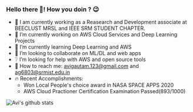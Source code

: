 ### Hello there 👋! How you doin ? :wink:
- :pushpin: I am currently working as a  Reasearch and Development associate at BEECLUST MRSL and IEEE SRM STUDENT CHAPTER.
- 🔭 I’m currently working on AWS Cloud Services and Deep Learning Projects
- 🌱 I’m currently learning Deep Learning and AWS
- 👯 I’m looking to collaborate on ML/DL and web apps
- :grey_question: I’m looking for help with AWS and open source tools
- :e-mail: How to reach me: avigautam.123@gmail.com and ag6803@srmist.edu.in
- :fire: Recent Accomplishments:
    -  Won Local People's choice award in NASA SPACE APPS 2020
    -  AWS Cloud Practioner Certification Examination Passed(893/1000)

![Avi's github stats](https://github-readme-stats.vercel.app/api?username=avigautam-329&show_icons=true)
